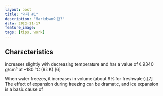 ```yaml
---
layout: post
title: "과제 #1"
description: "Markdown이란?"
date: 2022-11-17
feature_image: 
tags: [tips, work]
---
```


## Characteristics

 increases slightly with decreasing temperature and has a value of 0.9340 g/cm³ at −180 °C (93 K).[6]

When water freezes, it increases in volume (about 9% for freshwater).[7] The effect of expansion during freezing can be dramatic, and ice expansion is a basic cause of 